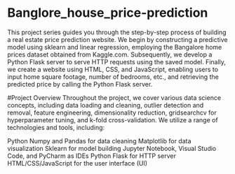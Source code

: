 # Banglore_house_price-prediction

This project series guides you through the step-by-step process of building a real estate price prediction website. We begin by constructing a predictive model using sklearn and linear regression, employing the Bangalore home prices dataset obtained from Kaggle.com. Subsequently, we develop a Python Flask server to serve HTTP requests using the saved model. Finally, we create a website using HTML, CSS, and JavaScript, enabling users to input home square footage, number of bedrooms, etc., and retrieving the predicted price by calling the Python Flask server.

#Project Overview
Throughout the project, we cover various data science concepts, including data loading and cleaning, outlier detection and removal, feature engineering, dimensionality reduction, gridsearchcv for hyperparameter tuning, and k-fold cross-validation. We utilize a range of technologies and tools, including:

Python
Numpy and Pandas for data cleaning
Matplotlib for data visualization
Sklearn for model building
Jupyter Notebook, Visual Studio Code, and PyCharm as IDEs
Python Flask for HTTP server
HTML/CSS/JavaScript for the user interface (UI)

